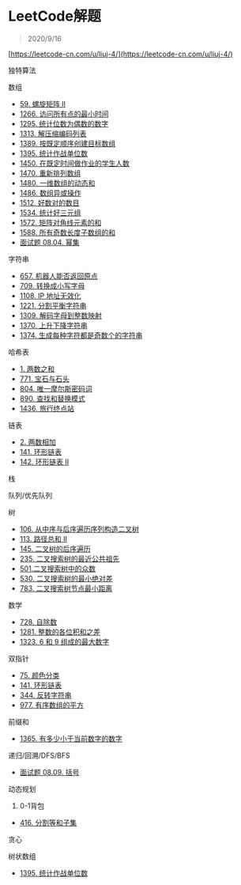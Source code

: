 # LeetCode解题

> 2020/9/16

[https://leetcode-cn.com/u/liuj-4/](https://leetcode-cn.com/u/liuj-4/)

独特算法

数组
* [59. 螺旋矩阵 II]()
* [1266. 访问所有点的最小时间]()
* [1295. 统计位数为偶数的数字]()
* [1313. 解压缩编码列表]()
* [1389. 按既定顺序创建目标数组]()
* [1395. 统计作战单位数]()
* [1450. 在既定时间做作业的学生人数]()
* [1470. 重新排列数组]()
* [1480. 一维数组的动态和]()
* [1486. 数组异或操作]()
* [1512. 好数对的数目]()
* [1534. 统计好三元组]()
* [1572. 矩阵对角线元素的和]()
* [1588. 所有奇数长度子数组的和]()
* [面试题 08.04. 幂集]()

字符串
* [657. 机器人能否返回原点]()
* [709. 转换成小写字母]()
* [1108. IP 地址无效化]()
* [1221. 分割平衡字符串]()
* [1309. 解码字母到整数映射]()
* [1370. 上升下降字符串]()
* [1374. 生成每种字符都是奇数个的字符串]()

哈希表
* [1. 两数之和]()
* [771. 宝石与石头]()
* [804. 唯一摩尔斯密码词]()
* [890. 查找和替换模式]()
* [1436. 旅行终点站]()

链表
* [2. 两数相加]()
* [141. 环形链表]()
* [142. 环形链表 II]()

栈

队列/优先队列

树
* [106. 从中序与后序遍历序列构造二叉树]()
* [113. 路径总和 II]()
* [145. 二叉树的后序遍历]()
* [235. 二叉搜索树的最近公共祖先]()
* [501.二叉搜索树中的众数]()
* [530. 二叉搜索树的最小绝对差]()
* [783. 二叉搜索树节点最小距离]()

数学
* [728. 自除数]()
* [1281. 整数的各位积和之差]()
* [1323. 6 和 9 组成的最大数字]()

双指针
* [75. 颜色分类]()
* [141. 环形链表]()
* [344. 反转字符串]()
* [977. 有序数组的平方]()

前缀和
* [1365. 有多少小于当前数字的数字]()
  
递归/回溯/DFS/BFS
* [面试题 08.09. 括号]()

动态规划
1. 0-1背包
* [416. 分割等和子集]()

贪心

树状数组
* [1395. 统计作战单位数](代解决)
